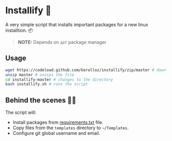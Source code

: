 # Installify 📜

A very simple script that installs important packages for a new linux installtion. 📦

> **NOTE:** Depends on _`apt`_ package manager

## Usage

```bash
wget https://codeload.github.com/kerolloz/installify/zip/master # downloads a zip file of the repo
unzip master # unzips the file
cd installify-master # changes to the directory
bash installify.sh # runs the script
```

## Behind the scenes 👨‍💻

The script will:

- Install packages from [requirements.txt](./requirements.txt) file.
- Copy files from the `templates` directory to `~/Templates`.
- Configure git global username and email.
